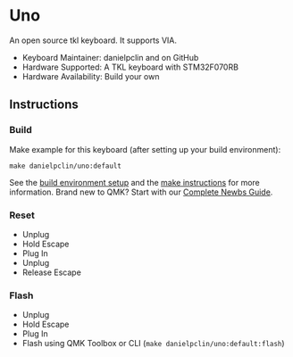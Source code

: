 # Uno

An open source tkl keyboard. It supports VIA.


- Keyboard Maintainer: danielpclin and on GitHub
- Hardware Supported: A TKL keyboard with STM32F070RB
- Hardware Availability: Build your own


## Instructions

### Build

Make example for this keyboard (after setting up your build environment):

    make danielpclin/uno:default

See the [build environment setup](https://docs.qmk.fm/#/getting_started_build_tools) and the [make instructions](https://docs.qmk.fm/#/getting_started_make_guide) for more information. Brand new to QMK? Start with our [Complete Newbs Guide](https://docs.qmk.fm/#/newbs).

### Reset

- Unplug
- Hold Escape
- Plug In
- Unplug
- Release Escape

### Flash

- Unplug
- Hold Escape
- Plug In
- Flash using QMK Toolbox or CLI (`make danielpclin/uno:default:flash`)
